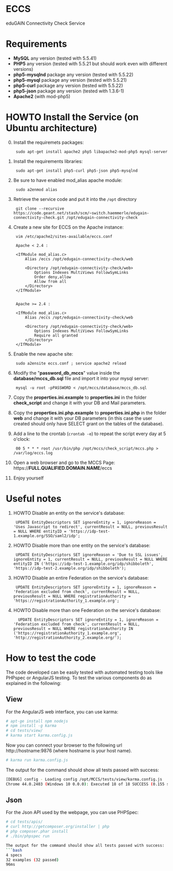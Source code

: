 # ECCS
eduGAIN Connectivity Check Service

# Requirements

- **MySQL** any version (tested with 5.5.41)
- **PHP5** any version (tested with 5.5.21 but should work even with different versions)
- **php5-mysqlnd** package any version (tested with 5.5.22)
- **php5-mysql** package any version (tested with 5.5.21)
- **php5-curl** package any version (tested with 5.5.22)
- **php5-json** package any version (tested with 1.3.6-1)
- **Apache2** (with mod-php5) 

# HOWTO Install the Service (on Ubuntu architecture)

0. Install the requiremets packages:

        sudo apt-get install apache2 php5 libapache2-mod-php5 mysql-server

1. Install the requirements libraries:
      
        sudo apt-get install php5-curl php5-json php5-mysqlnd

2. Be sure to have enabled mod_alias apache module: 

        sudo a2enmod alias

3. Retrieve the service code and put it into the `/opt` directory

        git clone --recursive https://code.geant.net/stash/scm/~switch.haemmerle/edugain-connectivity-check.git /opt/edugain-connectivity-check

4. Create a new site for ECCS on the Apache instance:

        vim /etc/apache2/sites-available/eccs.conf
   
        Apache < 2.4 : 

        <IfModule mod_alias.c>
            Alias /eccs /opt/edugain-connectivity-check/web

            <Directory /opt/edugain-connectivity-check/web>
                Options Indexes MultiViews FollowSymLinks
                Order deny,allow
                Allow from all
            </Directory>
        </IfModule>

        
        Apache >= 2.4 :

        <IfModule mod_alias.c>
            Alias /eccs /opt/edugain-connectivity-check/web

            <Directory /opt/edugain-connectivity-check/web>
                Options Indexes MultiViews FollowSymLinks
                Require all granted
            </Directory>
        </IfModule>

5. Enable the new apache site:

        sudo a2ensite eccs.conf ; service apache2 reload

6. Modify the "**password_db_mccs**" value inside the **database/mccs_db.sql** file and import it into your mysql server:

        mysql -u root -pPASSWORD < /opt/mccs/database/mccs_db.sql

7. Copy the **properties.ini.example** to **properties.ini** in the folder **check_script** and change it with your DB and Mail parameters.

8. Copy the **properties.ini.php.example** to **properties.ini.php** in the folder **web** and change it with your DB parameters (in this case the user created should only have SELECT grant on the tables of the database).

9. Add a line to the crontab (`crontab -e`) to repeat the script every day at 5 o'clock:

        00 5 * * * root /usr/bin/php /opt/mccs/check_script/mccs.php > /var/log/eccs.log
  
10. Open a web browser and go to the MCCS Page: https://**FULL.QUALIFIED.DOMAIN.NAME**/eccs

11. Enjoy yourself

# Useful notes
1. HOWTO Disable an entity on the service's database:

        UPDATE EntityDescriptors SET ignoreEntity = 1, ignoreReason = 'Uses Javascript to redirect', currentResult = NULL, previousResult = NULL WHERE entityID = 'https://idp-test-1.example.org/SSO/saml2/idp';

2. HOWTO Disable more than one entity on the service's database:

        UPDATE EntityDescriptors SET ignoreReason = 'Due to SSL issues', ignoreEntity = 1, currentResult = NULL, previousResult = NULL WHERE entityID IN ('https://idp-test-1.example.org/idp/shibboleth', 'https://idp-test-2.example.org/idp/shibboleth');

3. HOWTO Disable an entire Federation on the service's database:

        UPDATE EntityDescriptors SET ignoreEntity = 1, ignoreReason = 'Federation excluded from check', currentResult = NULL, previousResult = NULL WHERE registrationAuthority = 'https://registrationAuthority_1.example.org';

4. HOWTO Disable more than one Federation on the service's database:

         UPDATE EntityDescriptors SET ignoreEntity = 1, ignoreReason = 'Federation excluded from check', currentResult = NULL, previousResult = NULL WHERE registrationAuthority IN ('https://registrationAuthority_1.example.org', 'http://registrationAuthority_2.example.org/');

# How to test the code
The code developed can be easily tested with automated testing tools like PHPspec or AngularJS testing.
To test the various components do as explained in the following:

## View
For the AngularJS web interface, you can use karma:
```bash
# apt-ge install npm nodejs 
# npm install -g karma
# cd tests/view/
# karma start karma.config.js
```
Now you can connect your browser to the following url http://hostname:9876 (where hostname is your host name).
```bash
# karma run karma.config.js
```
The output for the command should show all tests passed with success:
```bash
[DEBUG] config - Loading config /opt/MCCS/tests/view/karma.config.js
Chrome 44.0.2403 (Windows 10 0.0.0): Executed 18 of 18 SUCCESS (0.155 secs / 0.094 secs)
```

## Json
For the Json API used by the webpage, you can use PHPSpec:
```bash
# cd tests/apis/
# curl http://getcomposer.org/installer | php
# php composer.phar install
# ./bin/phpspec run

The output for the command should show all tests passed with success:
```bash
4 specs
32 examples (32 passed)
96ms
```
